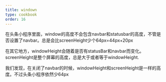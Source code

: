 ```yaml
---
title: windown
type: cookbook
order: 16
---
```


在头条小程序里面，window的高度不会包含navbar和statusbar的高度，不管是否设置了navbar。总是会比screenHeight少个64px=44px+20px

在其它地方，windowHeight会随着是否有statusBar和navbar而变化。screenHeight是整个屏幕的高度，总是大于或者等于windowHeight.

我们发现，在关闭了navbar的时候，windowHeight和screenHeight是一样的高度。不过头条小程序依然少64px
